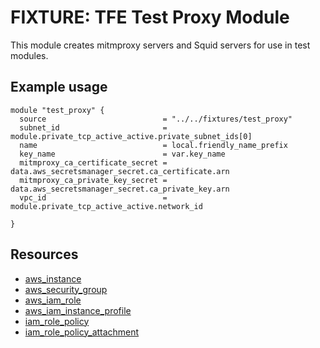 # FIXTURE: TFE Test Proxy Module

This module creates mitmproxy servers and Squid servers for use in
test modules.

## Example usage

```hcl
module "test_proxy" {
  source                          = "../../fixtures/test_proxy"
  subnet_id                       = module.private_tcp_active_active.private_subnet_ids[0]
  name                            = local.friendly_name_prefix
  key_name                        = var.key_name
  mitmproxy_ca_certificate_secret = data.aws_secretsmanager_secret.ca_certificate.arn
  mitmproxy_ca_private_key_secret = data.aws_secretsmanager_secret.ca_private_key.arn
  vpc_id                          = module.private_tcp_active_active.network_id

}
```

## Resources

- [aws_instance](https://registry.terraform.io/providers/hashicorp/aws/latest/docs/resources/instance)
- [aws_security_group](https://registry.terraform.io/providers/hashicorp/aws/latest/docs/resources/security_group)
- [aws_iam_role](https://registry.terraform.io/providers/hashicorp/aws/latest/docs/resources/iam_role)
- [aws_iam_instance_profile](https://registry.terraform.io/providers/hashicorp/aws/latest/docs/resources/iam_instance_profile)
- [iam_role_policy](https://registry.terraform.io/providers/hashicorp/aws/latest/docs/resources/iam_role_policy)
- [iam_role_policy_attachment](https://registry.terraform.io/providers/hashicorp/aws/latest/docs/resources/iam_role_policy_attachment)
